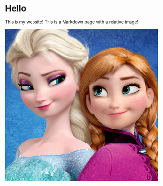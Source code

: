 # Hello

This is my website! This is a Markdown page with a relative image!

![Elsa and Anna from Frozen](./_elsa-and-anna.jpg)
